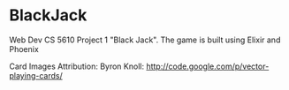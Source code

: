# BlackJack
Web Dev CS 5610 Project 1 "Black Jack". The game is built using Elixir and Phoenix

Card Images Attribution:
Byron Knoll: http://code.google.com/p/vector-playing-cards/
